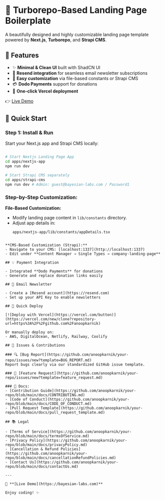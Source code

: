 # 🚀 Turborepo-Based Landing Page Boilerplate

A beautifully designed and highly customizable landing page template powered by **Next.js**, **Turborepo**, and **Strapi CMS**.

## 🌟 Features

- ✨ **Minimal & Clean UI** built with ShadCN UI
- 📩 **Resend integration** for seamless email newsletter subscriptions
- 🔄 **Easy customization** via file-based constants or Strapi CMS
- 💳 **Dodo Payments** support for donations
- 🚀 **One-click Vercel deployment**

👉 [Live Demo](https://bayesian-labs.com)

## 🚀 Quick Start

### Step 1: Install & Run

Start your Next.js app and Strapi CMS locally:

```sh

# Start Nextjs Landing Page App
cd apps/nextjs-app
npm run dev

# Start Strapi CMS separately
cd apps/strapi-cms
npm run dev # Admin: guest@bayesian-labs.com / Password1
```

### Step-by-Step Customization:

**File-Based Customization:**
- Modify landing page content in `lib/constants` directory.
- Adjust app details in:
  ```tsx
  apps/nextjs-app/lib/constants/appDetails.tsx
```

**CMS-Based Customization (Strapi):**
- Navigate to your CMS: [localhost:1337](http://localhost:1337)
- Edit under **Content Manager → Single Types → company-landing-page**

## 💡 Payment Integration

- Integrated **Dodo Payments** for donations
- Generate and replace donation links easily

## 📧 Email Newsletter

- Create a [Resend account](https://resend.com)
- Set up your API Key to enable newsletters

## 🚀 Quick Deploy

[![Deploy with Vercel](https://vercel.com/button)](https://vercel.com/new/clone?repository-url=https%3A%2F%2Fgithub.com%2Fanoopkarnik)

Or manually deploy on:
- AWS, DigitalOcean, Netlify, Railway, Coolify

## 🐞 Issues & Contributions

### 🔍 [Bug Report](https://github.com/anoopkarnik/your-repo/issues/new?template=BUG_REPORT.md)
Report bugs clearly via our standardized GitHub issue template.

### 🚀 [Feature Request](https://github.com/anoopkarnik/your-repo/issues/new?template=feature_request.md)

### 📖 Docs:
- [Contribution Guide](https://github.com/anoopkarnik/your-repo/blob/main/docs/CONTRIBUTING.md)
- [Code of Conduct](https://github.com/anoopkarnik/your-repo/blob/main/docs/CODE_OF_CONDUCT.md)
- [Pull Request Template](https://github.com/anoopkarnik/your-repo/blob/main/docs/pull_request_template.md)

## 📚 Legal

- [Terms of Service](https://github.com/anoopkarnik/your-repo/blob/main/docs/termsOfService.md)
- [Privacy Policy](https://github.com/anoopkarnik/your-repo/blob/main/docs/privacyPolicy.md)
- [Cancellation & Refund Policies](https://github.com/anoopkarnik/your-repo/blob/main/docs/cancellationRefundPolicies.md)
- [Contact Us](https://github.com/anoopkarnik/your-repo/blob/main/docs/contactUs.md)

---

🚀 **[Live Demo](https://bayesian-labs.com)**

Enjoy coding! ✨
